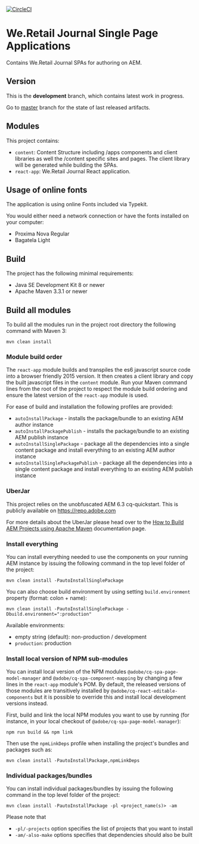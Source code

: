 [![CircleCI](https://circleci.com/gh/adobe/aem-sample-we-retail-journal/tree/development.svg?style=svg)](https://circleci.com/gh/adobe/aem-sample-we-retail-journal/tree/development)

# We.Retail Journal Single Page Applications

Contains We.Retail Journal SPAs for authoring on AEM.

## Version
This is the **development** branch, which contains latest work in progress.

Go to [master](../../tree/master) branch for the state of last released artifacts.

## Modules

This project contains:

* `content`: Content Structure including /apps components and client libraries as well the /content specific sites and pages. The client library will be generated while building the SPAs.
* `react-app`: We.Retail Journal React application.



## Usage of online fonts

The application is using online Fonts included via Typekit.

You would either need a network connection or have the fonts installed on your computer:
* Proxima Nova Regular
* Bagatela Light

## Build

The project has the following minimal requirements:
* Java SE Development Kit 8 or newer
* Apache Maven 3.3.1 or newer

## Build all modules

To build all the modules run in the project root directory the following command with Maven 3:

    mvn clean install

### Module build order

The `react-app` module builds and transpiles the es6 javascript source code into a browser friendly 2015 version. 
It then creates a client library and copy the built javascript files in the `content` module. 
Run your Maven command lines from the root of the project to respect the module build ordering and ensure the latest version of the `react-app` module is used.   

For ease of build and installation the following profiles are provided:

 * ``autoInstallPackage`` - installs the package/bundle to an existing AEM author instance
 * ``autoInstallPackagePublish`` - installs the package/bundle to an existing AEM publish instance
 * ``autoInstallSinglePackage`` - package all the dependencies into a single content package and install everything to an existing AEM author instance
 * ``autoInstallSinglePackagePublish`` - package all the dependencies into a single content package and install everything to an existing AEM publish instance
 
### UberJar
 
This project relies on the unobfuscated AEM 6.3 cq-quickstart. This is publicly available on https://repo.adobe.com
 
For more details about the UberJar please head over to the
[How to Build AEM Projects using Apache Maven](https://docs.adobe.com/docs/en/aem/6-2/develop/dev-tools/ht-projects-maven.html#What%20is%20the%20UberJar?)
documentation page.
 
### Install everything
 
You can install everything needed to use the components on your running AEM instance by issuing the following command in the top level folder of the project:
 
    mvn clean install -PautoInstallSinglePackage

You can also choose build environment by using setting `build.environment` property (format: colon + name):

    mvn clean install -PautoInstallSinglePackage -Dbuild.environment=":production"

Available environments:

* empty string (default): non-production / development
* `production`: production

### Install local version of NPM sub-modules

You can install local version of the NPM modules `@adobe/cq-spa-page-model-manager` and `@adobe/cq-spa-component-mapping` by changing a few lines in the `react-app` module's POM. By default, the released versions of those modules are transitively installed by `@adobe/cq-react-editable-components` but it is possible to override this and install local development versions instead.

First, build and link the local NPM modules you want to use by running (for instance, in your local checkout of `@adobe/cq-spa-page-model-manager`):
    
    npm run build && npm link
    
Then use the `npmLinkDeps` profile when installing the project's bundles and packages such as:

    mvn clean install -PautoInstallPackage,npmLinkDeps
 
### Individual packages/bundles
 
You can install individual packages/bundles by issuing the following command in the top level folder of the project:
 
    mvn clean install -PautoInstallPackage -pl <project_name(s)> -am
 
Please note that

 * ``-pl/-projects`` option specifies the list of projects that you want to install
 * ``-am/-also-make`` options specifies that dependencies should also be built
